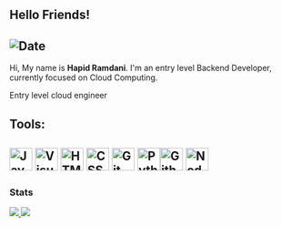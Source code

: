 ## Hello Friends!

## ![Date](https://github.com/hpdrr/hpdrr/assets/67416357/352bc934-abc7-4b12-b9c2-4f02b343136e)

Hi, My name is **Hapid Ramdani**. I'm an entry level Backend Developer, currently focused on Cloud Computing.

Entry level cloud engineer

## **Tools:**

## <img src="https://upload.wikimedia.org/wikipedia/commons/thumb/9/99/Unofficial_JavaScript_logo_2.svg/256px-Unofficial_JavaScript_logo_2.svg.png" alt="JavaScript" height="40"> <img src="https://upload.wikimedia.org/wikipedia/commons/thumb/9/9a/Visual_Studio_Code_1.35_icon.svg/256px-Visual_Studio_Code_1.35_icon.svg.png" alt="Visual Studio Code" height="40"> <img src="https://upload.wikimedia.org/wikipedia/commons/thumb/6/61/HTML5_logo_and_wordmark.svg/256px-HTML5_logo_and_wordmark.svg.png" alt="HTML" height="40"> <img src="https://upload.wikimedia.org/wikipedia/commons/thumb/d/d5/CSS3_logo_and_wordmark.svg/64px-CSS3_logo_and_wordmark.svg.png" alt="CSS" height="40"> <img src="https://upload.wikimedia.org/wikipedia/commons/thumb/3/3f/Git_icon.svg/64px-Git_icon.svg.png" alt="Git" height="40"> <img src="https://upload.wikimedia.org/wikipedia/commons/thumb/c/c3/Python-logo-notext.svg/64px-Python-logo-notext.svg.png" alt="Python" height="40"><img src="https://upload.wikimedia.org/wikipedia/commons/thumb/9/91/Octicons-mark-github.svg/64px-Octicons-mark-github.svg.png" alt="Github" height="40"> <img src="https://upload.wikimedia.org/wikipedia/commons/7/7e/Node.js_logo_2015.svg" alt="NodeJs" height="40">

<!--![](https://komarev.com/ghpvc/?username=hpdrr&color=112240)-->
### Stats
<p align="left">
  <a href="https://github.com/hpdrr">
    <img src="https://github-readme-stats-eight-theta.vercel.app/api?username=hpdrr&show_icons=true&theme=algolia&title_color=F97316&text_color=CCD6F6&bg_color=112240&hide_border=true&include_all_commits=true&count_private=true"/>
    <img src="http://github-readme-streak-stats.herokuapp.com?user=hpdrr&theme=ads-juicy-fresh&hide_border=true&background=112240&fire=F97316&ring=F97316&currStreakNum=5EEAD4&sideNums=5EEAD4&sideLabels=CCD6F6&dates=8892B0)](https://git.io/streak-stats">
<!--   [![GitHub Streak](http://github-readme-streak-stats.herokuapp.com?user=hpdrr&theme=ads-juicy-fresh&hide_border=true&background=112240&fire=F97316&ring=F97316&currStreakNum=5EEAD4&sideNums=5EEAD4&sideLabels=CCD6F6&dates=8892B0)](https://git.io/streak-stats) -->
  </a>
</p>
